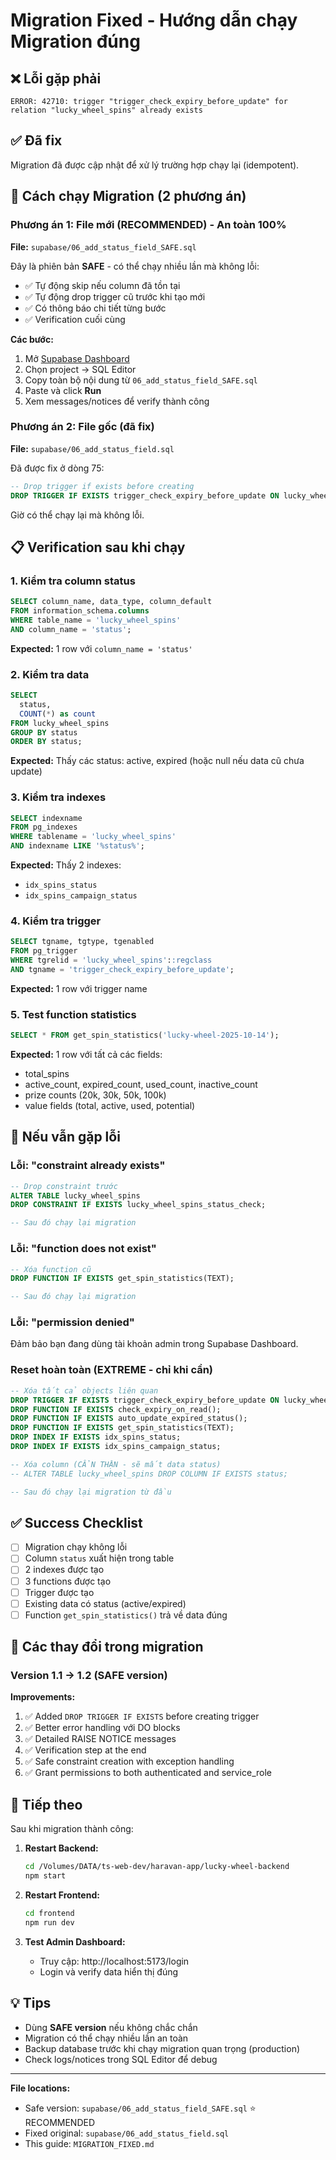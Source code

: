 # Migration Fixed - Hướng dẫn chạy Migration đúng

## ❌ Lỗi gặp phải

```
ERROR: 42710: trigger "trigger_check_expiry_before_update" for relation "lucky_wheel_spins" already exists
```

## ✅ Đã fix

Migration đã được cập nhật để xử lý trường hợp chạy lại (idempotent).

## 🚀 Cách chạy Migration (2 phương án)

### Phương án 1: File mới (RECOMMENDED) - An toàn 100%

**File:** `supabase/06_add_status_field_SAFE.sql`

Đây là phiên bản **SAFE** - có thể chạy nhiều lần mà không lỗi:
- ✅ Tự động skip nếu column đã tồn tại
- ✅ Tự động drop trigger cũ trước khi tạo mới
- ✅ Có thông báo chi tiết từng bước
- ✅ Verification cuối cùng

**Các bước:**
1. Mở [Supabase Dashboard](https://app.supabase.com)
2. Chọn project → SQL Editor
3. Copy toàn bộ nội dung từ `06_add_status_field_SAFE.sql`
4. Paste và click **Run**
5. Xem messages/notices để verify thành công

### Phương án 2: File gốc (đã fix)

**File:** `supabase/06_add_status_field.sql`

Đã được fix ở dòng 75:
```sql
-- Drop trigger if exists before creating
DROP TRIGGER IF EXISTS trigger_check_expiry_before_update ON lucky_wheel_spins;
```

Giờ có thể chạy lại mà không lỗi.

## 📋 Verification sau khi chạy

### 1. Kiểm tra column status
```sql
SELECT column_name, data_type, column_default
FROM information_schema.columns
WHERE table_name = 'lucky_wheel_spins'
AND column_name = 'status';
```

**Expected:** 1 row với `column_name = 'status'`

### 2. Kiểm tra data
```sql
SELECT
  status,
  COUNT(*) as count
FROM lucky_wheel_spins
GROUP BY status
ORDER BY status;
```

**Expected:** Thấy các status: active, expired (hoặc null nếu data cũ chưa update)

### 3. Kiểm tra indexes
```sql
SELECT indexname
FROM pg_indexes
WHERE tablename = 'lucky_wheel_spins'
AND indexname LIKE '%status%';
```

**Expected:** Thấy 2 indexes:
- `idx_spins_status`
- `idx_spins_campaign_status`

### 4. Kiểm tra trigger
```sql
SELECT tgname, tgtype, tgenabled
FROM pg_trigger
WHERE tgrelid = 'lucky_wheel_spins'::regclass
AND tgname = 'trigger_check_expiry_before_update';
```

**Expected:** 1 row với trigger name

### 5. Test function statistics
```sql
SELECT * FROM get_spin_statistics('lucky-wheel-2025-10-14');
```

**Expected:** 1 row với tất cả các fields:
- total_spins
- active_count, expired_count, used_count, inactive_count
- prize counts (20k, 30k, 50k, 100k)
- value fields (total, active, used, potential)

## 🐛 Nếu vẫn gặp lỗi

### Lỗi: "constraint already exists"
```sql
-- Drop constraint trước
ALTER TABLE lucky_wheel_spins
DROP CONSTRAINT IF EXISTS lucky_wheel_spins_status_check;

-- Sau đó chạy lại migration
```

### Lỗi: "function does not exist"
```sql
-- Xóa function cũ
DROP FUNCTION IF EXISTS get_spin_statistics(TEXT);

-- Sau đó chạy lại migration
```

### Lỗi: "permission denied"
Đảm bảo bạn đang dùng tài khoản admin trong Supabase Dashboard.

### Reset hoàn toàn (EXTREME - chỉ khi cần)
```sql
-- Xóa tất cả objects liên quan
DROP TRIGGER IF EXISTS trigger_check_expiry_before_update ON lucky_wheel_spins;
DROP FUNCTION IF EXISTS check_expiry_on_read();
DROP FUNCTION IF EXISTS auto_update_expired_status();
DROP FUNCTION IF EXISTS get_spin_statistics(TEXT);
DROP INDEX IF EXISTS idx_spins_status;
DROP INDEX IF EXISTS idx_spins_campaign_status;

-- Xóa column (CẨN THẬN - sẽ mất data status)
-- ALTER TABLE lucky_wheel_spins DROP COLUMN IF EXISTS status;

-- Sau đó chạy lại migration từ đầu
```

## ✅ Success Checklist

- [ ] Migration chạy không lỗi
- [ ] Column `status` xuất hiện trong table
- [ ] 2 indexes được tạo
- [ ] 3 functions được tạo
- [ ] Trigger được tạo
- [ ] Existing data có status (active/expired)
- [ ] Function `get_spin_statistics()` trả về data đúng

## 📝 Các thay đổi trong migration

### Version 1.1 → 1.2 (SAFE version)

**Improvements:**
1. ✅ Added `DROP TRIGGER IF EXISTS` before creating trigger
2. ✅ Better error handling với DO blocks
3. ✅ Detailed RAISE NOTICE messages
4. ✅ Verification step at the end
5. ✅ Safe constraint creation with exception handling
6. ✅ Grant permissions to both authenticated and service_role

## 🚀 Tiếp theo

Sau khi migration thành công:

1. **Restart Backend:**
   ```bash
   cd /Volumes/DATA/ts-web-dev/haravan-app/lucky-wheel-backend
   npm start
   ```

2. **Restart Frontend:**
   ```bash
   cd frontend
   npm run dev
   ```

3. **Test Admin Dashboard:**
   - Truy cập: http://localhost:5173/login
   - Login và verify data hiển thị đúng

## 💡 Tips

- Dùng **SAFE version** nếu không chắc chắn
- Migration có thể chạy nhiều lần an toàn
- Backup database trước khi chạy migration quan trọng (production)
- Check logs/notices trong SQL Editor để debug

---

**File locations:**
- Safe version: `supabase/06_add_status_field_SAFE.sql` ⭐ RECOMMENDED
- Fixed original: `supabase/06_add_status_field.sql`
- This guide: `MIGRATION_FIXED.md`
